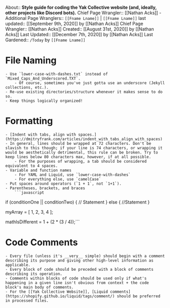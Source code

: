 About:: __Style guide for coding the Yak Collective website (and, ideally, other projects like Discord bots).__
Chief Page Wrangler:: [[Nathan Acks]]
    - Additional Page Wranglers:: `[[Fname Lname]]` | `[[Fname Lname]]`
last updated:: [[September 9th, 2020]] by [[Nathan Acks]]
Chief Page Wrangler:: [[Nathan Acks]]
Created:: [[August 31st, 2020]] by [[Nathan Acks]]
Last Updated:: [[December 7th, 2020]] by [[Nathan Acks]]
Last Gardened:: `/Today` by `[[Fname Lname]]`
# File Naming
    - Use `lower-case-with-dashes.txt` instead of `Mixed_Caps_And_Underscored.TXT`.
        - Of course, sometimes you've just gotta use an underscore (Jekyll collections, etc.).
    - Re-use existing directories/structure whenever it makes sense to do so.
    - Keep things logically organized!
# Formatting
    - [Indent with tabs, align with spaces.](https://dmitryfrank.com/articles/indent_with_tabs_align_with_spaces)
    - In general, lines should be wrapped at 72 characters. Don't be slavish to this though; if your line is 74 characters, or wrapping it would be aesthetically detrimental, this rule can be broken. Try to keep lines below 80 characters max, however, if at all possible.
        - For the purposes of wrapping, a tab should be considered equivalent to 4 spaces.
    - Variable and function names
        - For YAML and Liquid, use `lower-case-with-dashes`
        - For everything else, use `camelCase`
    - Put spaces around operators (`1 + 1`, not `1+1`).
    - Parentheses, brackets, and braces
        ```javascript
if (conditionOne || conditionTwo) {
  // Statement
} else {
  //Statement
}

myArray = [ 1, 2, 3, 4 ];

mathIsDifferent = 1 + (2 * (3 / 4));```
# Code Comments
    - Every file (unless it's __very__ simple) should begin with a comment describing its purpose and giving other high-level information as applicable.
    - Every block of code should be preceded with a block of comments describing its operation.
    - Comments within blocks of code should be used only if what's happening in a given line isn't obvious from context + the code block's main body of comments.
    - For the [[Yak Collective Website]], [Liquid comments](https://shopify.github.io/liquid/tags/comment/) should be preferred in processed files.
